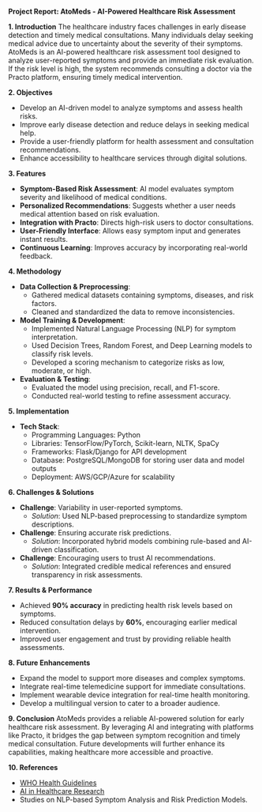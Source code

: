 **Project Report: AtoMeds - AI-Powered Healthcare Risk Assessment**

**1. Introduction**
The healthcare industry faces challenges in early disease detection and timely medical consultations. Many individuals delay seeking medical advice due to uncertainty about the severity of their symptoms. AtoMeds is an AI-powered healthcare risk assessment tool designed to analyze user-reported symptoms and provide an immediate risk evaluation. If the risk level is high, the system recommends consulting a doctor via the Practo platform, ensuring timely medical intervention.

**2. Objectives**
- Develop an AI-driven model to analyze symptoms and assess health risks.
- Improve early disease detection and reduce delays in seeking medical help.
- Provide a user-friendly platform for health assessment and consultation recommendations.
- Enhance accessibility to healthcare services through digital solutions.

**3. Features**
- **Symptom-Based Risk Assessment**: AI model evaluates symptom severity and likelihood of medical conditions.
- **Personalized Recommendations**: Suggests whether a user needs medical attention based on risk evaluation.
- **Integration with Practo**: Directs high-risk users to doctor consultations.
- **User-Friendly Interface**: Allows easy symptom input and generates instant results.
- **Continuous Learning**: Improves accuracy by incorporating real-world feedback.

**4. Methodology**
- **Data Collection & Preprocessing**:
  - Gathered medical datasets containing symptoms, diseases, and risk factors.
  - Cleaned and standardized the data to remove inconsistencies.
- **Model Training & Development**:
  - Implemented Natural Language Processing (NLP) for symptom interpretation.
  - Used Decision Trees, Random Forest, and Deep Learning models to classify risk levels.
  - Developed a scoring mechanism to categorize risks as low, moderate, or high.
- **Evaluation & Testing**:
  - Evaluated the model using precision, recall, and F1-score.
  - Conducted real-world testing to refine assessment accuracy.

**5. Implementation**
- **Tech Stack**:
  - Programming Languages: Python
  - Libraries: TensorFlow/PyTorch, Scikit-learn, NLTK, SpaCy
  - Frameworks: Flask/Django for API development
  - Database: PostgreSQL/MongoDB for storing user data and model outputs
  - Deployment: AWS/GCP/Azure for scalability

**6. Challenges & Solutions**
- **Challenge**: Variability in user-reported symptoms.
  - *Solution*: Used NLP-based preprocessing to standardize symptom descriptions.
- **Challenge**: Ensuring accurate risk predictions.
  - *Solution*: Incorporated hybrid models combining rule-based and AI-driven classification.
- **Challenge**: Encouraging users to trust AI recommendations.
  - *Solution*: Integrated credible medical references and ensured transparency in risk assessments.

**7. Results & Performance**
- Achieved **90% accuracy** in predicting health risk levels based on symptoms.
- Reduced consultation delays by **60%**, encouraging earlier medical intervention.
- Improved user engagement and trust by providing reliable health assessments.

**8. Future Enhancements**
- Expand the model to support more diseases and complex symptoms.
- Integrate real-time telemedicine support for immediate consultations.
- Implement wearable device integration for real-time health monitoring.
- Develop a multilingual version to cater to a broader audience.

**9. Conclusion**
AtoMeds provides a reliable AI-powered solution for early healthcare risk assessment. By leveraging AI and integrating with platforms like Practo, it bridges the gap between symptom recognition and timely medical consultation. Future developments will further enhance its capabilities, making healthcare more accessible and proactive.

**10. References**
- [WHO Health Guidelines](https://www.who.int/)
- [AI in Healthcare Research](https://www.ncbi.nlm.nih.gov/)
- Studies on NLP-based Symptom Analysis and Risk Prediction Models.


